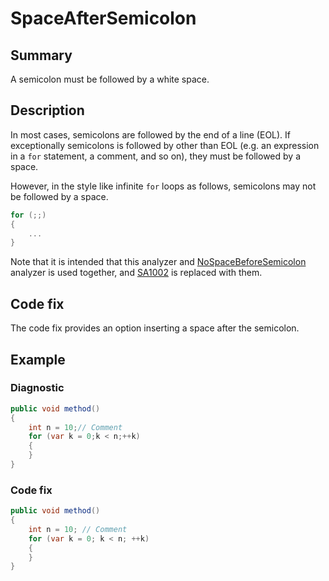 # SpaceAfterSemicolon

## Summary

A semicolon must be followed by a white space.

## Description

In most cases, semicolons are followed by the end of
 a line (EOL). If exceptionally semicolons is followed by
other than EOL (e.g. an expression in a `for` statement,
a comment, and so on), they must be followed by a space.

However, in the style like infinite `for` loops as follows,
semicolons may not be followed by a space.

```csharp
for (;;)
{
    ...
}
```

Note that it is intended that this analyzer and
[NoSpaceBeforeSemicolon](../NoSpaceBeforeSemicolon.md)
analyzer is used together, and
[SA1002](https://github.com/DotNetAnalyzers/StyleCopAnalyzers/blob/master/documentation/SA1002.md)
 is replaced with them.

## Code fix

The code fix provides an option inserting a space after the semicolon.

## Example

### Diagnostic

```csharp
public void method()
{
    int n = 10;// Comment
    for (var k = 0;k < n;++k)
    {
    }
}
```

### Code fix

```csharp
public void method()
{
    int n = 10; // Comment
    for (var k = 0; k < n; ++k)
    {
    }
}
```

